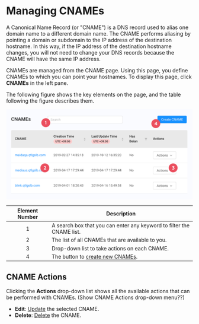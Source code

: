 # Managing CNAMEs 

A Canonical Name Record (or "CNAME") is a DNS record used to alias one domain name to a different domain name. The CNAME performs aliasing by pointing a domain or subdomain to the IP address of the destination hostname. In this way, if the IP address of the destination hostname changes, you will not need to change your DNS records because the CNAME will have the same IP address.

CNAMEs are managed from the CNAME page. Using this page, you define CNAMEs to which you can point your hostnames. To display this page, click **CNAMEs** in the left pane.

The following figure shows the key elements on the page, and the table following the figure describes them.

<p align=center><img src="/docs/resources/images/CNAMES_Overview.png" alt="cnames overview" width="900"></p>

| **Element Number**   | **Description**                                                                        |
| :------------------: | ---------------------------------------------------------------------------------------|
| 1                    | A search box that you can enter any keyword to filter the CNAME list.                  |
| 2                    | The list of all CNAMEs that are available to you.                                      |
| 3                    | Drop-down list to take actions on each CNAME.                                          |
| 4                    | The button to [create new CNAMEs](<docs/portal/cnames/../../../creating-cname.md>).    |

## CNAME Actions
Clicking the **Actions** drop-down list shows all the available actions that can be performed with CNAMEs.
(Show CNAME Actions drop-down menu??)
- **Edit**: [Update](</docs/portal/cnames/editing-cname.md>) the selected CNAME.
- **Delete**: [Delete](</docs/portal/cnames/deleting-cname.md>) the CNAME.
